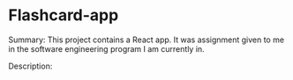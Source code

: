 # Flashcard-app

Summary: This project contains a React app. It was assignment given to me in the software engineering program I am currently in.

Description:

